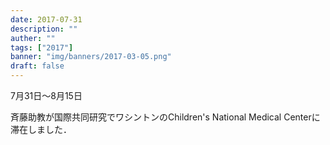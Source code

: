 ```yaml
---
date: 2017-07-31
description: ""
auther: ""
tags: ["2017"]
banner: "img/banners/2017-03-05.png"
draft: false
---
```

7月31日～8月15日

斉藤助教が国際共同研究でワシントンのChildren's National Medical Centerに滞在しました．
<!--more-->
